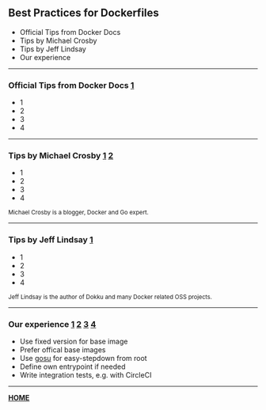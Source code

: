 ## Best Practices for Dockerfiles

- Official Tips from Docker Docs
- Tips by Michael Crosby
- Tips by Jeff Lindsay
- Our experience

---

### Official Tips from Docker Docs [1](https://docs.docker.com/engine/userguide/eng-image/dockerfile_best-practices)

- 1
- 2
- 3
- 4

---

### Tips by Michael Crosby [1](http://crosbymichael.com/dockerfile-best-practices.html) [2](http://crosbymichael.com/dockerfile-best-practices-take-2.html)

- 1
- 2
- 3
- 4

<small>Michael Crosby is a blogger, Docker and Go expert.</small>

---

### Tips by Jeff Lindsay [1](http://www.infoq.com/interviews/lindsay-docker)

- 1
- 2
- 3
- 4

<small>Jeff Lindsay is the author of Dokku and many Docker related OSS projects.</small>

---

### Our experience [1](https://getcarina.com/docs/best-practices/docker-best-practices-dockerfile) [2](http://jonathan.bergknoff.com/journal/building-good-docker-images) [3](https://www.digitalocean.com/community/tutorials/docker-explained-using-dockerfiles-to-automate-building-of-images) [4](http://www.carlboettiger.info/2014/08/29/docker-notes.html)

- Use fixed version for base image
- Prefer offical base images
- Use [gosu](https://github.com/tianon/gosu) for easy-stepdown from root
- Define own entrypoint if needed
- Write integration tests, e.g. with CircleCI

---

[__HOME__](..)
